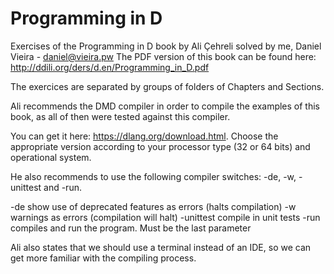 # Programming in D

Exercises of the Programming in D book by Ali Çehreli solved by me, Daniel Vieira - daniel@vieira.pw
The PDF version of this book can be found here: http://ddili.org/ders/d.en/Programming_in_D.pdf

The exercices are separated by groups of folders of Chapters and Sections.

Ali recommends the DMD compiler in order to compile the examples of this book, as all of then were tested against this compiler.

You can get it here: https://dlang.org/download.html. Choose the appropriate version according to your processor type (32 or 64 bits) and operational system.

He also recommends to use the following compiler switches: -de, -w, -unittest and -run.

-de show use of deprecated features as errors (halts compilation)
-w warnings as errors (compilation will halt)
-unittest compile in unit tests
-run compiles and run the program. Must be the last parameter

Ali also states that we should use a terminal instead of an IDE, so we can get more familiar with the compiling process.
